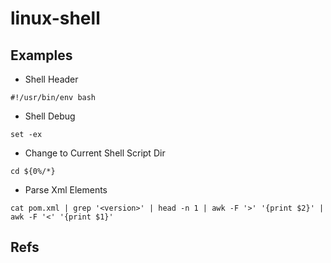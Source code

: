 # linux-shell
## Examples
- Shell Header
``` shell
#!/usr/bin/env bash
```
- Shell Debug
``` shell
set -ex
```
- Change to Current Shell Script Dir
``` shell
cd ${0%/*}
```
- Parse Xml Elements
``` shell
cat pom.xml | grep '<version>' | head -n 1 | awk -F '>' '{print $2}' | awk -F '<' '{print $1}'
```

## Refs

